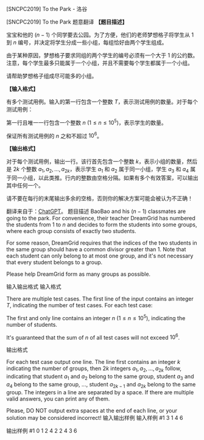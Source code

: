 



[SNCPC2019] To the Park - 洛谷














[SNCPC2019] To the Park
题意翻译
**【题目描述】**

宝宝和他的 $(n-1)$ 个同学要去公园。为了方便，他们的老师梦想格子将学生从 1 到 $n$ 编号，并决定将学生分成一些小组，每组恰好由两个学生组成。

由于某种原因，梦想格子要求同组的两个学生的编号必须有一个大于 1 的公约数。注意，每个学生最多只能属于一个小组，并且不需要每个学生都属于一个小组。

请帮助梦想格子组成尽可能多的小组。


**【输入格式】**

有多个测试用例。输入的第一行包含一个整数 $T$，表示测试用例的数量。对于每个测试用例：

第一行且唯一一行包含一个整数 $n$ ($1 \le n \le 10^5$)，表示学生的数量。

保证所有测试用例的 $n$ 之和不超过 $10^6$。

**【输出格式】**

对于每个测试用例，输出一行。该行首先包含一个整数 $k$，表示小组的数量，然后是 $2k$ 个整数 $a_1, a_2, \dots, a_{2k}$，表示学生 $a_1$ 和 $a_2$ 属于同一小组，学生 $a_3$ 和 $a_4$ 属于同一小组，以此类推。行内的整数由空格分隔。如果有多个有效答案，可以输出其中任何一个。

请不要在每行的末尾输出多余的空格，否则你的解决方案可能会被认为不正确！

翻译来自于：[ChatGPT](https://chatgpt.com/)。
题目描述
BaoBao and his $(n-1)$ classmates are going to the park. For convenience, their teacher DreamGrid has numbered the students from 1 to $n$ and decides to form the students into some groups, where each group consists of exactly two students.

For some reason, DreamGrid requires that the indices of the two students in the same group should have a common divisor greater than 1. Note that each student can only belong to at most one group, and it's not necessary that every student belongs to a group.

Please help DreamGrid form as many groups as possible.

输入输出格式
输入格式

There are multiple test cases. The first line of the input contains an integer $T$, indicating the number of test cases. For each test case:

The first and only line contains an integer $n$ ($1 \le n \le 10^5$), indicating the number of students.

It's guaranteed that the sum of $n$ of all test cases will not exceed $10^6$.

输出格式

For each test case output one line. The line first contains an integer $k$ indicating the number of groups, then $2k$ integers $a_1, a_2, \dots, a_{2k}$ follow, indicating that student $a_1$ and $a_2$ belong to the same group, student $a_3$ and $a_4$ belong to the same group, ..., student $a_{2k-1}$ and $a_{2k}$ belong to the same group. The integers in a line are separated by a space. If there are multiple valid answers, you can print any of them.

Please, DO NOT output extra spaces at the end of each line, or your solution may be considered incorrect!
输入输出样例
输入样例 #1
3
1
4
6

输出样例 #1
0
1 2 4
2 2 4 3 6








